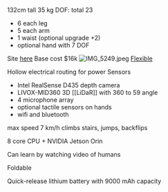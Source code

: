 132cm tall
35 kg
DOF: total 23

* 6 each leg
* 5 each arm
* 1 waist (optional upgrade +2)
* optional hand with 7 DOF

Site [here](https://www.unitree.com/mobile/g1)
Base cost $16k
![IMG_5249.jpeg](img_5249.jpeg)
[Flexible](https://youtu.be/29xLWhqME2Q?si=WACqVF6F-sMOlFHm)

Hollow electrical routing for power
Sensors

* Intel RealSense D435 depth camera
* LIVOX-MID360 3D [[LiDaR]] with 360 to 59 angle
* 4 microphone array
* optional tactile sensors on hands
* wifi and bluetooth

max speed 7 km/h
climbs stairs, jumps, backflips

8 core CPU + NVIDIA Jetson Orin

Can learn by watching video of humans

Foldable

Quick-release lithium battery with 9000 mAh capacity
